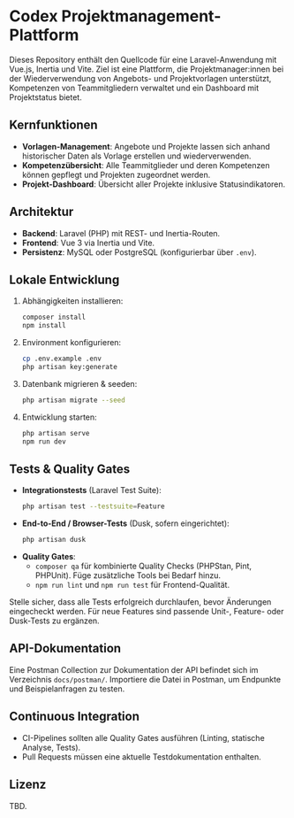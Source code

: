 # Codex Projektmanagement-Plattform

Dieses Repository enthält den Quellcode für eine Laravel-Anwendung mit Vue.js, Inertia und Vite. Ziel ist eine Plattform, die Projektmanager:innen bei der Wiederverwendung von Angebots- und Projektvorlagen unterstützt, Kompetenzen von Teammitgliedern verwaltet und ein Dashboard mit Projektstatus bietet.

## Kernfunktionen
- **Vorlagen-Management**: Angebote und Projekte lassen sich anhand historischer Daten als Vorlage erstellen und wiederverwenden.
- **Kompetenzübersicht**: Alle Teammitglieder und deren Kompetenzen können gepflegt und Projekten zugeordnet werden.
- **Projekt-Dashboard**: Übersicht aller Projekte inklusive Statusindikatoren.

## Architektur
- **Backend**: Laravel (PHP) mit REST- und Inertia-Routen.
- **Frontend**: Vue 3 via Inertia und Vite.
- **Persistenz**: MySQL oder PostgreSQL (konfigurierbar über `.env`).

## Lokale Entwicklung
1. Abhängigkeiten installieren:
   ```bash
   composer install
   npm install
   ```
2. Environment konfigurieren:
   ```bash
   cp .env.example .env
   php artisan key:generate
   ```
3. Datenbank migrieren & seeden:
   ```bash
   php artisan migrate --seed
   ```
4. Entwicklung starten:
   ```bash
   php artisan serve
   npm run dev
   ```

## Tests & Quality Gates
- **Integrationstests** (Laravel Test Suite):
  ```bash
  php artisan test --testsuite=Feature
  ```
- **End-to-End / Browser-Tests** (Dusk, sofern eingerichtet):
  ```bash
  php artisan dusk
  ```
- **Quality Gates**:
  - `composer qa` für kombinierte Quality Checks (PHPStan, Pint, PHPUnit). Füge zusätzliche Tools bei Bedarf hinzu.
  - `npm run lint` und `npm run test` für Frontend-Qualität.

Stelle sicher, dass alle Tests erfolgreich durchlaufen, bevor Änderungen eingecheckt werden. Für neue Features sind passende Unit-, Feature- oder Dusk-Tests zu ergänzen.

## API-Dokumentation
Eine Postman Collection zur Dokumentation der API befindet sich im Verzeichnis `docs/postman/`. Importiere die Datei in Postman, um Endpunkte und Beispielanfragen zu testen.

## Continuous Integration
- CI-Pipelines sollten alle Quality Gates ausführen (Linting, statische Analyse, Tests).
- Pull Requests müssen eine aktuelle Testdokumentation enthalten.

## Lizenz
TBD.
